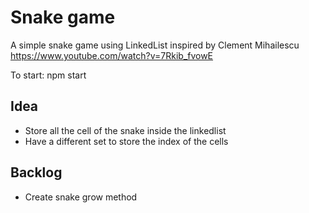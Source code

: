 # Snake game 
A simple snake game using LinkedList inspired by Clement Mihailescu https://www.youtube.com/watch?v=7Rkib_fvowE

To start: npm start

## Idea

- Store all the cell of the snake inside the linkedlist
- Have a different set to store the index of the cells


## Backlog

- Create snake grow method